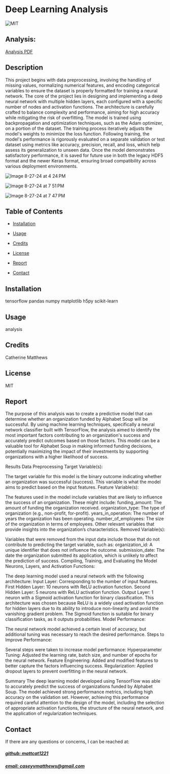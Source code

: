 # Deep Learning Analysis
![MIT](https://img.shields.io/badge/License-MIT-blue)

## Analysis: 
[Analysis PDF](https://acrobat.adobe.com/id/urn:aaid:sc:US:4a29eb9d-9e50-4345-a9bf-cfdb59734ed7)



## Description

This project begins with data preprocessing, involving the handling of missing values, normalizing numerical features, and encoding categorical variables to ensure the dataset is properly formatted for training a neural network. The core of the project lies in designing and implementing a deep neural network with multiple hidden layers, each configured with a specific number of nodes and activation functions. The architecture is carefully crafted to balance complexity and performance, aiming for high accuracy while mitigating the risk of overfitting. The model is trained using backpropagation and optimization techniques, such as the Adam optimizer, on a portion of the dataset. The training process iteratively adjusts the model's weights to minimize the loss function. Following training, the model's performance is rigorously evaluated on a separate validation or test dataset using metrics like accuracy, precision, recall, and loss, which help assess its generalization to unseen data. Once the model demonstrates satisfactory performance, it is saved for future use in both the legacy HDF5 format and the newer Keras format, ensuring broad compatibility across various deployment environments.

![Image 8-27-24 at 4 24 PM](https://github.com/user-attachments/assets/e278befe-4c8c-4c6f-bd43-e328a36d844b)

![Image 8-27-24 at 7 51 PM](https://github.com/user-attachments/assets/15c1fa97-dfb0-4fcd-bab6-8da8bf9f3f8b)

![Image 8-27-24 at 7 47 PM](https://github.com/user-attachments/assets/eb26a2ab-fb2b-4bdf-b429-ac8118d558be)


## Table of Contents
- [Installation](#installation)
- [Usage](#usage)
- [Credits](#credits)
- [License](#license)
- [Report](#report)

- [Contact](#contact)

## Installation
tensorflow pandas numpy matplotlib h5py scikit-learn

## Usage
analysis

## Credits
Catherine Matthews 

## License
MIT


## Report

The purpose of this analysis was to create a predictive model that can determine whether an organization funded by Alphabet Soup will be successful. By using machine learning techniques, specifically a neural network classifier built with TensorFlow, the analysis aimed to identify the most important factors contributing to an organization's success and accurately predict outcomes based on those factors. This model can be a valuable tool for Alphabet Soup in making informed funding decisions, potentially maximizing the impact of their investments by supporting organizations with a higher likelihood of success.

Results
Data Preprocessing
Target Variable(s):

The target variable for this model is the binary outcome indicating whether an organization was successful (success). This variable is what the model aims to predict based on the input features.
Feature Variable(s):

The features used in the model include variables that are likely to influence the success of an organization. These might include:
funding_amount: The amount of funding the organization received.
organization_type: The type of organization (e.g., non-profit, for-profit).
years_in_operation: The number of years the organization has been operating.
number_of_employees: The size of the organization in terms of employees.
Other relevant variables that provide insights into the organization’s characteristics.
Removed Variable(s):

Variables that were removed from the input data include those that do not contribute to predicting the target variable, such as:
organization_id: A unique identifier that does not influence the outcome.
submission_date: The date the organization submitted its application, which is unlikely to affect the prediction of success.
Compiling, Training, and Evaluating the Model
Neurons, Layers, and Activation Functions:

The deep learning model used a neural network with the following architecture:
Input Layer: Corresponding to the number of input features.
First Hidden Layer: 10 neurons with ReLU activation function.
Second Hidden Layer: 5 neurons with ReLU activation function.
Output Layer: 1 neuron with a Sigmoid activation function for binary classification.
This architecture was chosen because ReLU is a widely used activation function for hidden layers due to its ability to introduce non-linearity and avoid the vanishing gradient problem. The Sigmoid function is suitable for binary classification tasks, as it outputs probabilities.
Model Performance:

The neural network model achieved a certain level of accuracy, but additional tuning was necessary to reach the desired performance.
Steps to Improve Performance:

Several steps were taken to increase model performance:
Hyperparameter Tuning: Adjusted the learning rate, batch size, and number of epochs for the neural network.
Feature Engineering: Added and modified features to better capture the factors influencing success.
Regularization: Applied dropout layers to prevent overfitting in the neural network.

Summary
The deep learning model developed using TensorFlow was able to accurately predict the success of organizations funded by Alphabet Soup. The model achieved strong performance metrics, including high accuracy on the validation set. However, achieving this performance required careful attention to the design of the model, including the selection of appropriate activation functions, the structure of the neural network, and the application of regularization techniques.




## Contact
If there are any questions or concerns, I can be reached at:
##### [github: mattcat1221](https://github.com/mattcat1221)
##### [email: caseyvmatthews@gmail.com](mailto:caseyvmatthews@gmail.com)

